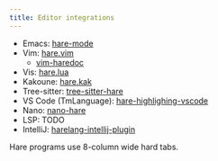 ```yaml
---
title: Editor integrations
---
```


- Emacs: [hare-mode](https://git.sr.ht/~bbuccianti/hare-mode)
- Vim: [hare.vim](https://git.sr.ht/~sircmpwn/hare.vim)
  - [vim-haredoc](https://git.sr.ht/~torresjrjr/vim-haredoc)
- Vis: [hare.lua](https://git.d2evs.net/~ecs/hare.lua)
- Kakoune: [hare.kak](https://git.sr.ht/~c7s/hare.kak)
- Tree-sitter: [tree-sitter-hare](https://git.sr.ht/~ecmma/tree-sitter-hare)
- VS Code (TmLanguage): [hare-highlighing-vscode](https://github.com/aDotInTheVoid/hare-highlighing-vscode)
- Nano: [nano-hare](https://git.sr.ht/~lmarz/nano-hare)
- LSP: TODO
- IntelliJ: [harelang-intellij-plugin](https://plugins.jetbrains.com/plugin/19131-harelang)

Hare programs use 8-column wide hard tabs.
